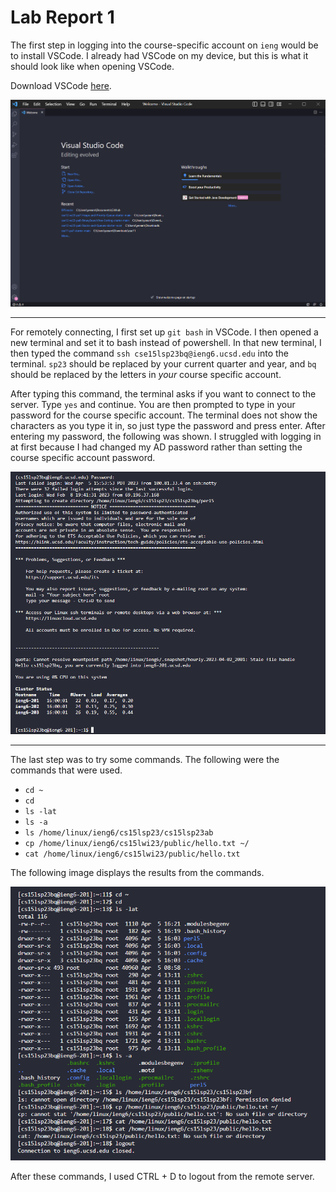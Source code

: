 # Lab Report 1

The first step in logging into the course-specific account on `ieng` would be to install VSCode. I already had VSCode on my device, but this is what it should look like when opening VSCode.

Download VSCode [here](https://code.visualstudio.com/download).

![Image](VSCode.png)

---

For remotely connecting, I first set up `git bash` in VSCode. I then opened a new terminal and set it to bash instead of powershell. In that new terminal, I then typed the command `ssh cse15lsp23bq@ieng6.ucsd.edu` into the terminal. `sp23` should be replaced by your current quarter and year, and `bq` should be replaced by the letters in *your* course specific account.

After typing this command, the terminal asks if you want to connect to the server. Type `yes` and continue. You are then prompted to type in your password for the course specific account. The terminal does not show the characters as you type it in, so just type the password and press enter. After entering my password, the following was shown. I struggled with logging in at first because I had changed my AD password rather than setting the course specific account password.

![Image](remoteconnecting.png)

---

The last step was to try some commands. The following were the commands that were used.

* `cd ~`
* `cd`
* `ls -lat`
* `ls -a`
* `ls /home/linux/ieng6/cs15lsp23/cs15lsp23ab`
* `cp /home/linux/ieng6/cs15lwi23/public/hello.txt ~/`
* `cat /home/linux/ieng6/cs15lwi23/public/hello.txt`


The following image displays the results from the commands.

![Image](testcommands.png)

After these commands, I used CTRL + D to logout from the remote server.
